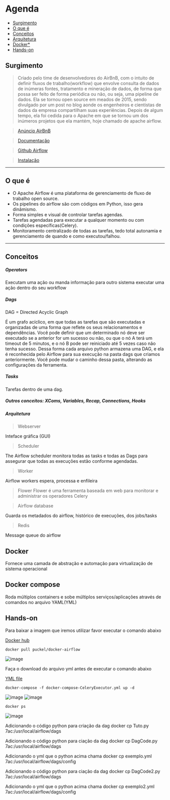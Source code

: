 # Agenda

* [Surgimento](##História)
* [O que é](#o-que-%C3%A9)
* [Conceitos](#Conceitos)
* [Arquitetura](#Arquitetura)
* [Docker*](#Docker)
* [Hands-on](#Hands-on)

## Surgimento
  

> Criado pelo time de desenvolvedores do AirBnB, com o intuito de definir fluxos de trabalho(workflow) que envolve consulta de dados de inúmeras fontes, tratamento e mineração de dados, de forma que possa ser feito de forma periódica ou não, ou seja, uma pipeline de dados. Ela se tornou open source em meados de 2015, sendo divulgado por um post no blog aonde os engenheiros e cientistas de dados da empresa compartilham suas experiências. Depois de algum tempo, ela foi cedida para o Apache em que se tornou um dos inúmeros projetos que ela mantém, hoje chamado de apache airflow.  

>[Anúncio AirBnB](https://medium.com/airbnb-engineering/airflow-a-workflow-management-platform-46318b977fd8)

>[Documentação](https://airflow.apache.org/docs/stable/)

>[Github Airflow](https://github.com/apache/airflow)

>[Instalação](https://github.com/apache/airflow/blob/master/docs/installation.rst)

------

## O que é
* O Apache Airflow é uma plataforma de gerenciamento de fluxo de trabalho open source.
* Os pipelines do airflow são com códigos em Python, isso gera dinâmismo.
* Forma simples e visual de controlar tarefas agendas.
* Tarefas agendadas para executar a qualquer momento ou com condições específicas(Celery).
* Monitoramento centralizado de todas as tarefas, tedo total autonamia e gerenciamento de quando e como executou/falhou.


------

## Conceitos

##### Operators

Executam uma ação ou manda informação para outro sistema executar uma ação dentro do seu workflow

##### Dags
DAG = Directed Acyclic Graph

É um grafo acíclico, em que todas as tarefas que são executadas e organizadas de uma forma que reflete os seus relacionamentos e dependências. Você pode definir que um determinado nó deve ser executado se a anterior for um sucesso ou não, ou que o nó A terá um timeout de 5 minutos, e o nó B pode ser reiniciado até 5 vezes caso não tenha sucesso.
Dessa forma cada arquivo python armazena uma DAG, e ela é reconhecida pelo Airflow para sua execução na pasta dags que criamos anteriormente. Você pode mudar o caminho dessa pasta, alterando as configurações da ferramenta.

##### Tasks
Tarefas dentro de uma dag.

##### Outros conceitos: XComs, Variables, Recap, Connections, Hooks


##### Arquitetura

> Webserver

Inteface gráfica (GUI)

>Scheduler

The Airflow scheduler monitora todas as tasks e todas as Dags para assegurar que todas as execuções estão conforme agendadas.

>Worker

Airflow workers espera, processa e enfileira

>Flower
Flower é uma ferramenta baseada em web para monitorar e administrar os operadores Celery


>Airflow database

Guarda os metadados do airflow, histórico de execuções, dos jobs/tasks

> Redis

Message queue do airflow



## Docker 
Fornece uma camada de abstração e automação para virtualização de sistema operacional

## Docker compose
Roda múltiplos containers e sobe múltiplos serviços/aplicações através de comandos no arquivo YAML(YML)


## Hands-on

Para baixar a imagem que iremos utilizar favor executar o comando abaixo

[Docker hub](https://hub.docker.com/r/puckel/docker-airflow/)


    docker pull puckel/docker-airflow 
   
![image](https://raw.githubusercontent.com/lopesdiego12/Apache-Airflow/master/dockerpull.png)


Faça o download do arquivo yml antes de executar o comando abaixo

[YML file](https://raw.githubusercontent.com/lopesdiego12/Apache-Airflow/master/docker-compose-CeleryExecutor.yml)

    docker-compose -f docker-compose-CeleryExecutor.yml up -d
    
![image](https://raw.githubusercontent.com/lopesdiego12/Apache-Airflow/master/dockercompose.png)
![image](https://raw.githubusercontent.com/lopesdiego12/Apache-Airflow/master/dockercomposedone.png)

    docker ps
![image](https://raw.githubusercontent.com/lopesdiego12/Apache-Airflow/master/dockerps.png)

Adicionando o código python para criação da dag
    docker cp Tuto.py 7ac:/usr/local/airflow/dags

Adicionando o código python para ciação da dag
    docker cp DagCode.py 7ac:/usr/local/airflow/dags

Adicionando o yml que o python acima chama
    docker cp exemplo.yml 7ac:/usr/local/airflow/dags/config

Adicionando o código python para ciação da dag
    docker cp DagCode2.py 7ac:/usr/local/airflow/dags
    
Adicionando o yml que o python acima chama
    docker cp exemplo2.yml 7ac:/usr/local/airflow/dags/config
